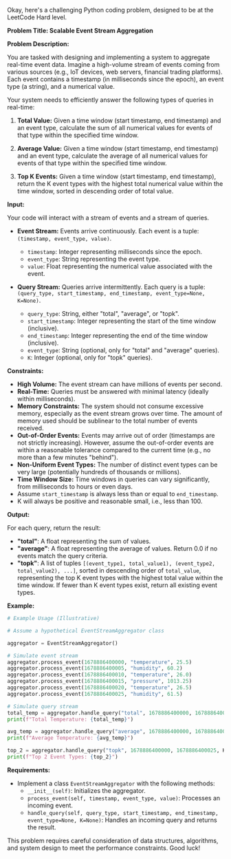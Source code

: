 Okay, here's a challenging Python coding problem, designed to be at the LeetCode Hard level.

**Problem Title: Scalable Event Stream Aggregation**

**Problem Description:**

You are tasked with designing and implementing a system to aggregate real-time event data. Imagine a high-volume stream of events coming from various sources (e.g., IoT devices, web servers, financial trading platforms). Each event contains a timestamp (in milliseconds since the epoch), an event type (a string), and a numerical value.

Your system needs to efficiently answer the following types of queries in real-time:

1.  **Total Value:** Given a time window (start timestamp, end timestamp) and an event type, calculate the sum of all numerical values for events of that type within the specified time window.

2.  **Average Value:** Given a time window (start timestamp, end timestamp) and an event type, calculate the average of all numerical values for events of that type within the specified time window.

3.  **Top K Events:** Given a time window (start timestamp, end timestamp), return the K event types with the highest total numerical value within the time window, sorted in descending order of total value.

**Input:**

Your code will interact with a stream of events and a stream of queries.

*   **Event Stream:** Events arrive continuously. Each event is a tuple: `(timestamp, event_type, value)`.
    *   `timestamp`: Integer representing milliseconds since the epoch.
    *   `event_type`: String representing the event type.
    *   `value`: Float representing the numerical value associated with the event.

*   **Query Stream:** Queries arrive intermittently. Each query is a tuple: `(query_type, start_timestamp, end_timestamp, event_type=None, K=None)`.
    *   `query_type`: String, either "total", "average", or "topk".
    *   `start_timestamp`: Integer representing the start of the time window (inclusive).
    *   `end_timestamp`: Integer representing the end of the time window (inclusive).
    *   `event_type`: String (optional, only for "total" and "average" queries).
    *   `K`: Integer (optional, only for "topk" queries).

**Constraints:**

*   **High Volume:** The event stream can have millions of events per second.
*   **Real-Time:** Queries must be answered with minimal latency (ideally within milliseconds).
*   **Memory Constraints:** The system should not consume excessive memory, especially as the event stream grows over time.  The amount of memory used should be sublinear to the total number of events received.
*   **Out-of-Order Events:** Events may arrive out of order (timestamps are not strictly increasing).  However, assume the out-of-order events are within a reasonable tolerance compared to the current time (e.g., no more than a few minutes "behind").
*   **Non-Uniform Event Types:** The number of distinct event types can be very large (potentially hundreds of thousands or millions).
*   **Time Window Size:** Time windows in queries can vary significantly, from milliseconds to hours or even days.
*   Assume `start_timestamp` is always less than or equal to `end_timestamp`.
*   K will always be positive and reasonable small, i.e., less than 100.

**Output:**

For each query, return the result:

*   **"total"**:  A float representing the sum of values.
*   **"average"**: A float representing the average of values.  Return 0.0 if no events match the query criteria.
*   **"topk"**: A list of tuples `[(event_type1, total_value1), (event_type2, total_value2), ...]`, sorted in descending order of `total_value`, representing the top K event types with the highest total value within the time window. If fewer than K event types exist, return all existing event types.

**Example:**

```python
# Example Usage (Illustrative)

# Assume a hypothetical EventStreamAggregator class

aggregator = EventStreamAggregator()

# Simulate event stream
aggregator.process_event(1678886400000, "temperature", 25.5)
aggregator.process_event(1678886400005, "humidity", 60.2)
aggregator.process_event(1678886400010, "temperature", 26.0)
aggregator.process_event(1678886400015, "pressure", 1013.25)
aggregator.process_event(1678886400020, "temperature", 26.5)
aggregator.process_event(1678886400025, "humidity", 61.5)

# Simulate query stream
total_temp = aggregator.handle_query("total", 1678886400000, 1678886400020, "temperature") # Returns approximately 78.0 (25.5 + 26.0 + 26.5)
print(f"Total Temperature: {total_temp}")

avg_temp = aggregator.handle_query("average", 1678886400000, 1678886400020, "temperature") # Returns approximately 26.0
print(f"Average Temperature: {avg_temp}")

top_2 = aggregator.handle_query("topk", 1678886400000, 1678886400025, K=2) # Might return [("temperature", 78.0), ("humidity", 121.7)] or [("humidity", 121.7), ("temperature", 78.0)] depending on internal implementation details
print(f"Top 2 Event Types: {top_2}")
```

**Requirements:**

*   Implement a class `EventStreamAggregator` with the following methods:
    *   `__init__(self)`: Initializes the aggregator.
    *   `process_event(self, timestamp, event_type, value)`: Processes an incoming event.
    *   `handle_query(self, query_type, start_timestamp, end_timestamp, event_type=None, K=None)`: Handles an incoming query and returns the result.

This problem requires careful consideration of data structures, algorithms, and system design to meet the performance constraints. Good luck!
